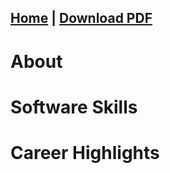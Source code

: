 [Home](/) |
[Download PDF](/Scott_Skow_Resume.pdf)
---

About
=====


Software Skills
===============


Career Highlights
=================
